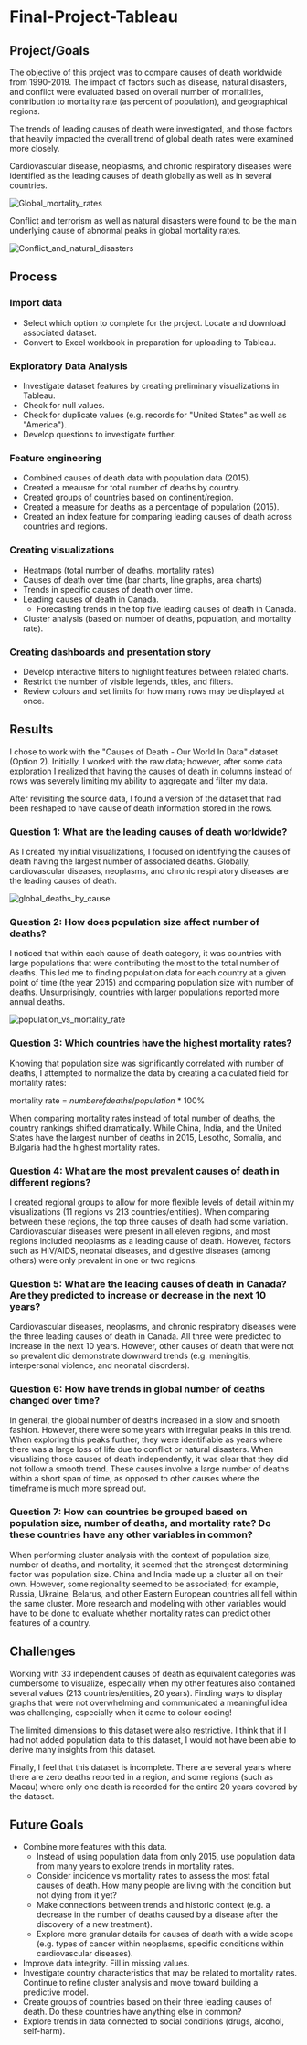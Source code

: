 # Final-Project-Tableau

## Project/Goals

The objective of this project was to compare causes of death worldwide from 1990-2019. The impact of factors such as disease, natural disasters, and conflict were evaluated based on overall number of mortalities, contribution to mortality rate (as percent of population), and geographical regions.

The trends of leading causes of death were investigated, and those factors that heavily impacted the overall trend of global death rates were examined more closely.

Cardiovascular disease, neoplasms, and chronic respiratory diseases were identified as the leading causes of death globally as well as in several countries.

![Global_mortality_rates](docs/images/2015%20deaths%20by%20percent%20population.png)

Conflict and terrorism as well as natural disasters were found to be the main underlying cause of abnormal peaks in global mortality rates.

![Conflict_and_natural_disasters](docs/images/ConflictNatural%20DIsasters.png)

## Process
### Import data
- Select which option to complete for the project. Locate and download associated dataset.
- Convert to Excel workbook in preparation for uploading to Tableau.

### Exploratory Data Analysis
- Investigate dataset features by creating preliminary visualizations in Tableau.
- Check for null values.
- Check for duplicate values (e.g. records for "United States" as well as "America").
- Develop questions to investigate further.

### Feature engineering
- Combined causes of death data with population data (2015).
- Created a meausre for total number of deaths by country.
- Created groups of countries based on continent/region.
- Created a measure for deaths as a percentage of population (2015).
- Created an index feature for comparing leading causes of death across countries and regions.

### Creating visualizations
- Heatmaps (total number of deaths, mortality rates)
- Causes of death over time (bar charts, line graphs, area charts)
- Trends in specific causes of death over time.
- Leading causes of death in Canada.
    - Forecasting trends in the top five leading causes of death in Canada.
- Cluster analysis (based on number of deaths, population, and mortality rate).

### Creating dashboards and presentation story
- Develop interactive filters to highlight features between related charts.
- Restrict the number of visible legends, titles, and filters.
- Review colours and set limits for how many rows may be displayed at once.


## Results

I chose to work with the "Causes of Death - Our World In Data" dataset (Option 2). Initially, I worked with the raw data; however, after some data exploration I realized that having the causes of death in columns instead of rows was severely limiting my ability to aggregate and filter my data.

After revisiting the source data, I found a version of the dataset that had been reshaped to have cause of death information stored in the rows.

### Question 1: What are the leading causes of death worldwide?

As I created my initial visualizations, I focused on identifying the causes of death having the largest number of associated deaths. Globally, cardiovascular diseases, neoplasms, and chronic respiratory diseases are the leading causes of death. 

![global_deaths_by_cause](docs/images/Number%20of%20Deaths%20by%20Cause.png)

### Question 2: How does population size affect number of deaths?

I noticed that within each cause of death category, it was countries with large populations that were contributing the most to the total number of deaths. This led me to finding population data for each country at a given point of time (the year 2015) and comparing population size with number of deaths. Unsurprisingly, countries with larger populations reported more annual deaths.

![population_vs_mortality_rate](docs/images/Population%20vs%20total%20deaths%202015.png)

### Question 3: Which countries have the highest mortality rates? 

Knowing that population size was significantly correlated with number of deaths, I attempted to normalize the data by creating a calculated field for mortality rates:

mortality rate = $number of deaths/population$ * 100%

When comparing mortality rates instead of total number of deaths, the country rankings shifted dramatically. While China, India, and the United States have the largest number of deaths in 2015, Lesotho, Somalia, and Bulgaria had the highest mortality rates.

### Question 4: What are the most prevalent causes of death in different regions?

I created regional groups to allow for more flexible levels of detail within my visualizations (11 regions vs 213 countries/entities). When comparing between these regions, the top three causes of death had some variation. Cardiovascular diseases were present in all eleven regions, and most regions included neoplasms as a leading cause of death. However, factors such as HIV/AIDS, neonatal diseases, and digestive diseases (among others) were only prevalent in one or two regions.

### Question 5: What are the leading causes of death in Canada? Are they predicted to increase or decrease in the next 10 years?

Cardiovascular diseases, neoplasms, and chronic respiratory diseases were the three leading causes of death in Canada. All three were predicted to increase in the next 10 years. However, other causes of death that were not so prevalent did demonstrate downward trends (e.g. meningitis, interpersonal violence, and neonatal disorders).

### Question 6: How have trends in global number of deaths changed over time?

In general, the global number of deaths increased in a slow and smooth fashion. However, there were some years with irregular peaks in this trend. When exploring this peaks further, they were identifiable as years where there was a large loss of life due to conflict or natural disasters. When visualizing those causes of death independently, it was clear that they did not follow a smooth trend. These causes involve a large number of deaths within a short span of time, as opposed to other causes where the timeframe is much more spread out.

### Question 7: How can countries be grouped based on population size, number of deaths, and mortality rate? Do these countries have any other variables in common? 

When performing cluster analysis with the context of population size, number of deaths, and mortality, it seemed that the strongest determining factor was population size. China and India made up a cluster all on their own. However, some regionality seemed to be associated; for example, Russia, Ukraine, Belarus, and other Eastern European countries all fell within the same cluster. More research and modeling with other variables would have to be done to evaluate whether mortality rates can predict other features of a country. 

## Challenges 

Working with 33 independent causes of death as equivalent categories was cumbersome to visualize, especially when my other features also contained several values (213 countries/entities, 20 years). Finding ways to display graphs that were not overwhelming and communicated a meaningful idea was challenging, especially when it came to colour coding!

The limited dimensions to this dataset were also restrictive. I think that if I had not added population data to this dataset, I would not have been able to derive many insights from this dataset.

Finally, I feel that this dataset is incomplete. There are several years where there are zero deaths reported in a region, and some regions (such as Macau) where only one death is recorded for the entire 20 years covered by the dataset. 

## Future Goals

- Combine more features with this data. 
    - Instead of using population data from only 2015, use population data from many years to explore trends in mortality rates.
    - Consider incidence vs mortality rates to assess the most fatal causes of death. How many people are living with the condition but not dying from it yet?
    - Make connections between trends and historic context (e.g. a decrease in the number of deaths caused by a disease after the discovery of a new treatment).
    - Explore more granular details for causes of death with a wide scope (e.g. types of cancer within neoplasms, specific conditions within cardiovascular diseases).
- Improve data integrity. Fill in missing values.
- Investigate country characteristics that may be related to mortality rates. Continue to refine cluster analysis and move toward building a predictive model.
- Create groups of countries based on their three leading causes of death. Do these countries have anything else in common?
- Explore trends in data connected to social conditions (drugs, alcohol, self-harm).
